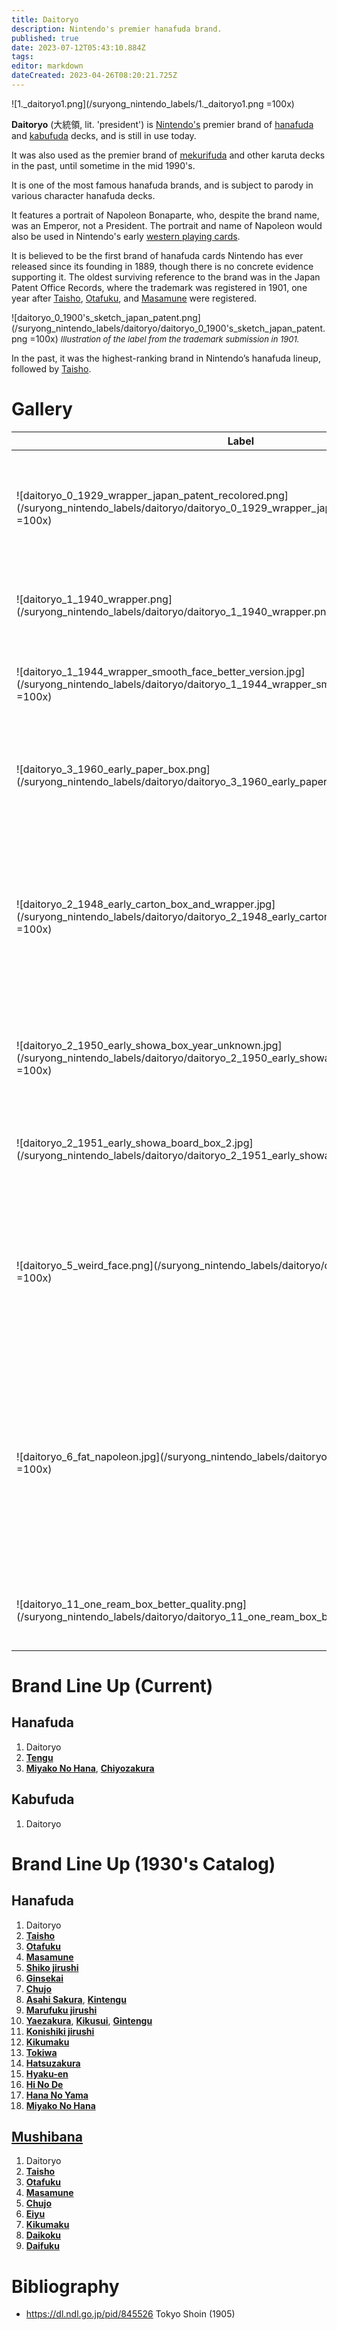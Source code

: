 ```yaml
---
title: Daitoryo
description: Nintendo's premier hanafuda brand.
published: true
date: 2023-07-12T05:43:10.884Z
tags: 
editor: markdown
dateCreated: 2023-04-26T08:20:21.725Z
---
```


![1._daitoryo1.png](/suryong_nintendo_labels/1._daitoryo1.png =100x)

**Daitoryo** (大統領, lit. 'president') is [Nintendo's](/en/hanafuda/manufacturers/nintendo) premier brand of [hanafuda](/en/hanafuda) and [kabufuda](/en/kabufuda) decks, and is still in use today. 

It was also used as the premier brand of [mekurifuda](/en/mekurifuda) and other karuta decks in the past, until sometime in the mid 1990's. 

It is one of the most famous hanafuda brands, and is subject to parody in various character hanafuda decks.

It features a portrait of Napoleon Bonaparte, who, despite the brand name, was an Emperor, not a President. The portrait and name of Napoleon would also be used in Nintendo's early [western playing cards](/en/trump).

It is believed to be the first brand of hanafuda cards Nintendo has ever released since its founding in 1889, though there is no concrete evidence supporting it. The oldest surviving reference to the brand was in the Japan Patent Office Records, where the trademark was registered in 1901, one year after [Taisho](/en/hanafuda/manufacturers/nintendo/taisho), [Otafuku](/en/hanafuda/manufacturers/nintendo/otafuku), and [Masamune](/en/hanafuda/manufacturers/nintendo/masamune) were registered.

![daitoryo_0_1900's_sketch_japan_patent.png](/suryong_nintendo_labels/daitoryo/daitoryo_0_1900's_sketch_japan_patent.png =100x)
<span style="font-size:small;">*Illustration of the label from the trademark submission in 1901.*</span>

In the past, it was the highest-ranking brand in Nintendo’s hanafuda lineup, followed by [Taisho](/en/hanafuda/manufacturers/nintendo/taisho).

# Gallery
| Label | Description |
| --- | --- |
|![daitoryo_0_1929_wrapper_japan_patent_recolored.png](/suryong_nintendo_labels/daitoryo/daitoryo_0_1929_wrapper_japan_patent_recolored.png =100x)|"Shiny Nose Napoleon" Label from an unused wrapper submitted to the Japan Patent Office in 1929.|
|![daitoryo_1_1940_wrapper.png](/suryong_nintendo_labels/daitoryo/daitoryo_1_1940_wrapper.png =100x)|"Sad Napoleon". Known to be used in decks from 1940-1944.|
|![daitoryo_1_1944_wrapper_smooth_face_better_version.jpg](/suryong_nintendo_labels/daitoryo/daitoryo_1_1944_wrapper_smooth_face_better_version.jpg =100x)|"Lipstick Napoleon". Known to be used in decks from 1944-1946.|
|![daitoryo_3_1960_early_paper_box.png](/suryong_nintendo_labels/daitoryo/daitoryo_3_1960_early_paper_box.png =100x)|"Standard Napoleon". Used intermittently since around 1944-1946 and is still in use today.|
|![daitoryo_2_1948_early_carton_box_and_wrapper.jpg](/suryong_nintendo_labels/daitoryo/daitoryo_2_1948_early_carton_box_and_wrapper.jpg =100x)|"Narrow Eyed Napoleon". Known to be used in decks from 1947-1950. Some labels are printed in yellow and gray colors instead of gold and silver.|
|![daitoryo_2_1950_early_showa_box_year_unknown.jpg](/suryong_nintendo_labels/daitoryo/daitoryo_2_1950_early_showa_box_year_unknown.jpg =100x)|"Two Button Shoulder Napoleon". Date Unknown, probably early 1950's.|
|![daitoryo_2_1951_early_showa_board_box_2.jpg](/suryong_nintendo_labels/daitoryo/daitoryo_2_1951_early_showa_board_box_2.jpg =100x)|"Wavy Hair Napoleon". Known to be used in decks from the 1950's.|
|![daitoryo_5_weird_face.png](/suryong_nintendo_labels/daitoryo/daitoryo_5_weird_face.png =100x)|"Impostor Napoleon". Known to be used in decks from the early 1970's. Portrait looks absolutely nothing like Napoleon Bonaparte.|
|![daitoryo_6_fat_napoleon.jpg](/suryong_nintendo_labels/daitoryo/daitoryo_6_fat_napoleon.jpg =100x)|"Smirking Napoleon". Known to be used in two-deck wooden box sets from 1977-1978. The label is completely redesigned, and the brand is now written left-to-right instead of right-to-left.|
|![daitoryo_11_one_ream_box_better_quality.png](/suryong_nintendo_labels/daitoryo/daitoryo_11_one_ream_box_better_quality.png =100x)|Used in five-deck ream boxes from the 1960's and 1970's.|

# Brand Line Up (Current)
## Hanafuda
1. Daitoryo
2. [**Tengu**](/en/hanafuda/manufacturers/nintendo/tengu)
3. [**Miyako No Hana**](/en/hanafuda/manufacturers/nintendo/miyako_no_hana), [**Chiyozakura**](/en/hanafuda/manufacturers/nintendo/chiyozakura)

## Kabufuda
1. Daitoryo

# Brand Line Up (1930's Catalog)
## Hanafuda
1. Daitoryo
2. [**Taisho**](/en/hanafuda/manufacturers/nintendo/taisho)
3. [**Otafuku**](/en/hanafuda/manufacturers/nintendo/otafuku)
4. [**Masamune**](/en/hanafuda/manufacturers/nintendo/masamune)
5. [**Shiko jirushi**](/en/hanafuda/manufacturers/nintendo/shiko)
6. [**Ginsekai**](/en/hanafuda/manufacturers/nintendo/ginsekai)
7. [**Chujo**](/en/hanafuda/manufacturers/nintendo/chujo)
8. [**Asahi Sakura**](/en/hanafuda/manufacturers/nintendo/asahi_sakura), [**Kintengu**](/en/hanafuda/manufacturers/nintendo/kintengu)
9. [**Marufuku jirushi**](/en/hanafuda/manufacturers/nintendo/marufuku_jirushi)
10. [**Yaezakura**](/en/hanafuda/manufacturers/nintendo/yaezakura), [**Kikusui**](/en/hanafuda/manufacturers/nintendo/kikusui), [**Gintengu**](/en/hanafuda/manufacturers/nintendo/gintengu)
11. [**Konishiki jirushi**](/en/hanafuda/manufacturers/nintendo/konishiki)
12. [**Kikumaku**](/en/hanafuda/manufacturers/nintendo/kikumaku)
13. [**Tokiwa**](/en/hanafuda/manufacturers/nintendo/tokiwa)
14. [**Hatsuzakura**](/en/hanafuda/manufacturers/nintendo/hatsuzakura)
15. [**Hyaku-en**](/en/hanafuda/manufacturers/nintendo/hyaku-en)
16. [**Hi No De**](/en/hanafuda/manufacturers/nintendo/hi_no_de)
17. [**Hana No Yama**](/en/hanafuda/manufacturers/nintendo/hana_no_yama)
18. [**Miyako No Hana**](/en/hanafuda/manufacturers/nintendo/miyako_no_hana)
## [Mushibana](/en/hanafuda/patterns/mushibana)
1. Daitoryo
2. [**Taisho**](/en/hanafuda/manufacturers/nintendo/taisho)
3. [**Otafuku**](/en/hanafuda/manufacturers/nintendo/otafuku)
4. [**Masamune**](/en/hanafuda/manufacturers/nintendo/masamune)
5. [**Chujo**](/en/hanafuda/manufacturers/nintendo/chujo)
6. [**Eiyu**](/en/hanafuda/manufacturers/nintendo/eiyu)
7. [**Kikumaku**](/en/hanafuda/manufacturers/nintendo/kikumaku)
8. [**Daikoku**](/en/hanafuda/manufacturers/nintendo/daikoku)
9. [**Daifuku**](/en/hanafuda/manufacturers/nintendo/daifuku)

# Bibliography
- https://dl.ndl.go.jp/pid/845526 Tokyo Shoin (1905)